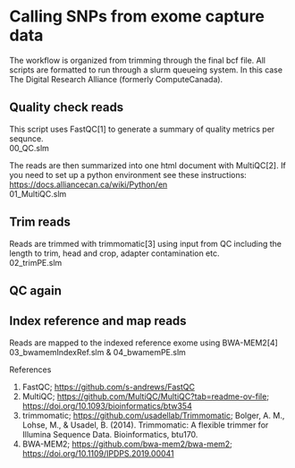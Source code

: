 # Calling SNPs from exome capture data
The workflow is organized from trimming through the final bcf file. All scripts are formatted to run through a slurm queueing system. In this case The Digital Research Alliance (formerly ComputeCanada).

## Quality check reads
This script uses FastQC[1] to generate a summary of quality metrics per sequnce. \
  00_QC.slm

The reads are then summarized into one html document with MultiQC[2]. If you need to set up a python environment see these instructions: https://docs.alliancecan.ca/wiki/Python/en \
  01_MultiQC.slm

## Trim reads
Reads are trimmed with trimmomatic[3] using input from QC including the length to trim, head and crop, adapter contamination etc. \
  02_trimPE.slm

## QC again

## Index reference and map reads
Reads are mapped to the indexed reference exome using BWA-MEM2[4] \
  03_bwamemIndexRef.slm & 04_bwamemPE.slm


  References
  1. FastQC; https://github.com/s-andrews/FastQC
  2. MultiQC; https://github.com/MultiQC/MultiQC?tab=readme-ov-file; https://doi.org/10.1093/bioinformatics/btw354
  3. trimmomatic; https://github.com/usadellab/Trimmomatic;
     Bolger, A. M., Lohse, M., & Usadel, B. (2014). Trimmomatic: A flexible trimmer for Illumina Sequence Data. Bioinformatics, btu170.
  4. BWA-MEM2; https://github.com/bwa-mem2/bwa-mem2; https://doi.org/10.1109/IPDPS.2019.00041
